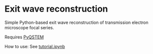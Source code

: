 # Exit wave reconstruction
Simple Python-based exit wave reconstruction of transmission electron microscope focal series.

Requires [PyQSTEM](https://github.com/jacobjma/PyQSTEM)

How to use: See [tutorial.ipynb](https://github.com/jacobjma/exit-wave-reconstruction/blob/master/tutorial.ipynb)
